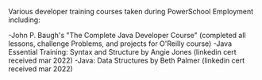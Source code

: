 Various developer training courses taken during PowerSchool Employment including:

-John P. Baugh's "The Complete Java Developer Course" (completed all lessons, challenge Problems, and projects for O'Reilly course)
-Java Essential Training: Syntax and Structure by Angie Jones (linkedin cert received mar 2022)
-Java: Data Structures by Beth Palmer (linkedin cert received mar 2022)
